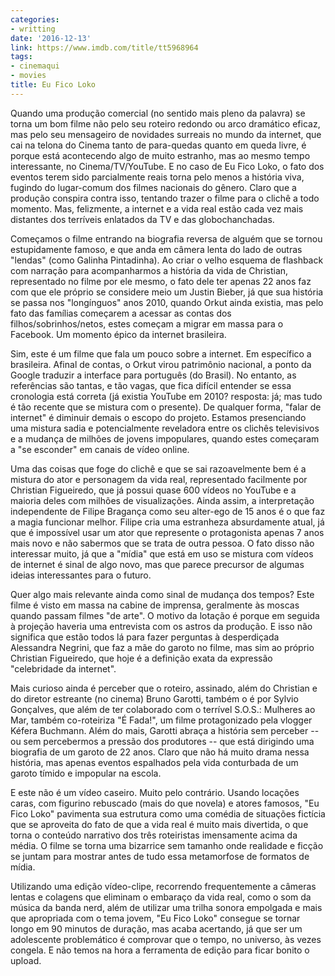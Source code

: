 ```yaml
---
categories:
- writting
date: '2016-12-13'
link: https://www.imdb.com/title/tt5968964
tags:
- cinemaqui
- movies
title: Eu Fico Loko
---
```


Quando uma produção comercial (no sentido mais pleno da palavra) se torna um bom filme não pelo seu roteiro redondo ou arco dramático eficaz, mas pelo seu mensageiro de novidades surreais no mundo da internet, que cai na telona do Cinema tanto de para-quedas quanto em queda livre, é porque está acontecendo algo de muito estranho, mas ao mesmo tempo interessante, no Cinema/TV/YouTube. E no caso de Eu Fico Loko, o fato dos eventos terem sido parcialmente reais torna pelo menos a história viva, fugindo do lugar-comum dos filmes nacionais do gênero. Claro que a produção conspira contra isso, tentando trazer o filme para o clichê a todo momento. Mas, felizmente, a internet e a vida real estão cada vez mais distantes dos terríveis enlatados da TV e das globochanchadas.

Começamos o filme entrando na biografia reversa de alguém que se tornou estupidamente famoso, e que anda em câmera lenta do lado de outras "lendas" (como Galinha Pintadinha). Ao criar o velho esquema de flashback com narração para acompanharmos a história da vida de Christian, representado no filme por ele mesmo, o fato dele ter apenas 22 anos faz com que ele próprio se considere meio um Justin Bieber, já que sua história se passa nos "longínguos" anos 2010, quando Orkut ainda existia, mas pelo fato das famílias começarem a acessar as contas dos filhos/sobrinhos/netos, estes começam a migrar em massa para o Facebook. Um momento épico da internet brasileira.

Sim, este é um filme que fala um pouco sobre a internet. Em específico a brasileira. Afinal de contas, o Orkut virou patrimônio nacional, a ponto da Google traduzir a interface para português (do Brasil). No entanto, as referências são tantas, e tão vagas, que fica difícil entender se essa cronologia está correta (já existia YouTube em 2010? resposta: já; mas tudo é tão recente que se mistura com o presente). De qualquer forma, "falar de internet" é diminuir demais o escopo do projeto. Estamos presenciando uma mistura sadia e potencialmente reveladora entre os clichês televisivos e a mudança de milhões de jovens impopulares, quando estes começaram a "se esconder" em canais de vídeo online.

Uma das coisas que foge do clichê e que se sai razoavelmente bem é a mistura do ator e personagem da vida real, representado facilmente por Christian Figueiredo, que já possui quase 600 vídeos no YouTube e a maioria deles com milhões de visualizações. Ainda assim, a interpretação independente de Filipe Bragança como seu alter-ego de 15 anos é o que faz a magia funcionar melhor. Filipe cria uma estranheza absurdamente atual, já que é impossível usar um ator que represente o protagonista apenas 7 anos mais novo e não sabermos que se trata de outra pessoa. O fato disso não interessar muito, já que a "mídia" que está em uso se mistura com vídeos de internet é sinal de algo novo, mas que parece precursor de algumas ideias interessantes para o futuro.

Quer algo mais relevante ainda como sinal de mudança dos tempos? Este filme é visto em massa na cabine de imprensa, geralmente às moscas quando passam filmes "de arte". O motivo da lotação é porque em seguida à projeção haveria uma entrevista com os astros da produção. E isso não significa que estão todos lá para fazer perguntas à desperdiçada Alessandra Negrini, que faz a mãe do garoto no filme, mas sim ao próprio Christian Figueiredo, que hoje é a definição exata da expressão "celebridade da internet".

Mais curioso ainda é perceber que o roteiro, assinado, além do Christian e do diretor estreante (no cinema) Bruno Garotti, também o é por Sylvio Gonçalves, que além de ter colaborado com o terrível S.O.S.: Mulheres ao Mar, também co-roteiriza "É Fada!", um filme protagonizado pela vlogger Kéfera Buchmann. Além do mais, Garotti abraça a história sem perceber -- ou sem percebermos a pressão dos produtores -- que está dirigindo uma biografia de um garoto de 22 anos. Claro que não há muito drama nessa história, mas apenas eventos espalhados pela vida conturbada de um garoto tímido e impopular na escola.

E este não é um vídeo caseiro. Muito pelo contrário. Usando locações caras, com figurino rebuscado (mais do que novela) e atores famosos, "Eu Fico Loko" pavimenta sua estrutura como uma comédia de situações fictícia que se aproveita do fato de que a vida real é muito mais divertida, o que torna o conteúdo narrativo dos três roteiristas imensamente acima da média. O filme se torna uma bizarrice sem tamanho onde realidade e ficção se juntam para mostrar antes de tudo essa metamorfose de formatos de mídia.

Utilizando uma edição vídeo-clipe, recorrendo frequentemente a câmeras lentas e colagens que eliminam o embaraço da vida real, como o som da música da banda nerd, além de utilizar uma trilha sonora empolgada e mais que apropriada com o tema jovem, "Eu Fico Loko" consegue se tornar longo em 90 minutos de duração, mas acaba acertando, já que ser um adolescente problemático é comprovar que o tempo, no universo, às vezes congela. E não temos na hora a ferramenta de edição para ficar bonito o upload.